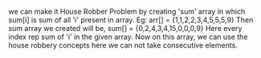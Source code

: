 we can make it House Robber Problem  by creating 'sum' array in which sum[i] is sum of all 'i' present in array.
Eg: arr[] = {1,1,2,2,3,4,5,5,5,9}
Then sum array we created will be, sum[] = {0,2,4,3,4,15,0,0,0,9}
Here every index rep sum of 'i' in the given array. Now on this array, we can use the house robbery concepts here we can not take consecutive elements.
​
​